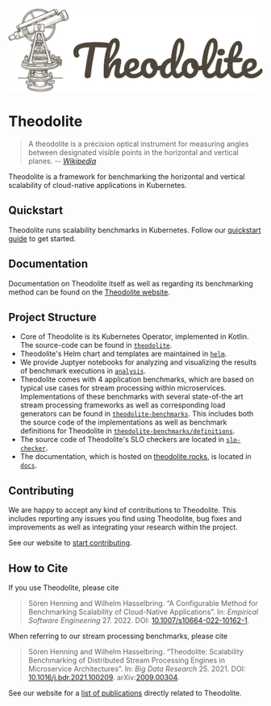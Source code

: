 ![Theodolite](docs/assets/logo/theodolite-horizontal-transparent.svg)

# Theodolite

> A theodolite is a precision optical instrument for measuring angles between designated visible points in the horizontal and vertical planes.  -- <cite>[Wikipedia](https://en.wikipedia.org/wiki/Theodolite)</cite>

Theodolite is a framework for benchmarking the horizontal and vertical scalability of cloud-native applications in Kubernetes.

## Quickstart

Theodolite runs scalability benchmarks in Kubernetes. Follow our [quickstart guide](https://www.theodolite.rocks/quickstart.html) to get started.

## Documentation

Documentation on Theodolite itself as well as regarding its benchmarking method can be found on the [Theodolite website](https://www.theodolite.rocks).

## Project Structure

* Core of Theodolite is its Kubernetes Operator, implemented in Kotlin. The source-code can be found in [`theodolite`](theodolite).
* Theodolite's Helm chart and templates are maintained in [`helm`](helm).
* We provide Juptyer notebooks for analyzing and visualizing the results of benchmark executions in [`analysis`](analysis).
* Theodolite comes with 4 application benchmarks, which are based on typical use cases for stream processing within microservices. Implementations of these benchmarks with several state-of-the art stream processing frameworks as well as corresponding load generators can be found in [`theodolite-benchmarks`](theodolite-benchmarks). This includes both the source code of the implementations as well as benchmark definitions for Theodolite in [`theodolite-benchmarks/definitions`](theodolite-benchmarks/definitions).
* The source code of Theodolite's SLO checkers are located in [`slo-checker`](slo-checker).
* The documentation, which is hosted on [theodolite.rocks](https://www.theodolite.rocks), is located in [`docs`](docs).

## Contributing

We are happy to accept any kind of contributions to Theodolite.
This includes reporting any issues you find using Theodolite, bug fixes and improvements as well as integrating your research within the project.

See our website to [start contributing](https://www.theodolite.rocks/development/).

## How to Cite

If you use Theodolite, please cite

> Sören Henning and Wilhelm Hasselbring. “A Configurable Method for Benchmarking Scalability of Cloud-Native Applications”. In: *Empirical Software Engineering* 27. 2022. DOI: [10.1007/s10664-022-10162-1](https://doi.org/10.1007/s10664-022-10162-1).

When referring to our stream processing benchmarks, please cite

> Sören Henning and Wilhelm Hasselbring. “Theodolite: Scalability Benchmarking of Distributed Stream Processing Engines in Microservice Architectures”. In: *Big Data Research* 25. 2021. DOI: [10.1016/j.bdr.2021.100209](https://doi.org/10.1016/j.bdr.2021.100209). arXiv:[2009.00304](https://arxiv.org/abs/2009.00304).

See our website for a [list of publications](https://www.theodolite.rocks/publications.html) directly related to Theodolite.
